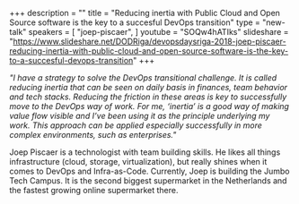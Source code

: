 +++
description = ""
title = "Reducing inertia with Public Cloud and Open Source software is the key to a succesful DevOps transition"
type = "new-talk"
speakers = [
        "joep-piscaer",
]
youtube = "SOQw4hATIks"
slideshare = "https://www.slideshare.net/DODRiga/devopsdaysriga-2018-joep-piscaer-reducing-inertia-with-public-cloud-and-open-source-software-is-the-key-to-a-succesful-devops-transition"
+++
<p><em>"I have a strategy to solve the DevOps transitional challenge. It is called reducing inertia that can be seen on daily basis in finances, team behavior and tech stacks. Reducing the friction in these areas is key to successfully move to the DevOps way of work. For me, ‘inertia’ is a good way of making value flow visible and I’ve been using it as the principle underlying my work. This approach can be applied especially successfully in more complex environments, such as enterprises."</em></p>

<p>Joep Piscaer is a technologist with team building skills. He likes all things infrastructure (cloud, storage, virtualization), but really shines when it comes to DevOps and Infra-as-Code. Currently, Joep is building the Jumbo Tech Campus. It is the second biggest supermarket in the Netherlands and the fastest growing online supermarket there.</p>
